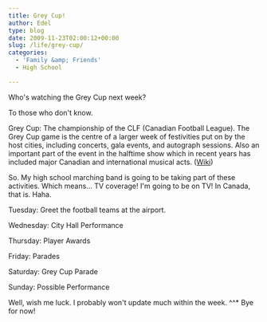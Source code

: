 ```yaml
---
title: Grey Cup!
author: Edel
type: blog
date: 2009-11-23T02:00:12+00:00
slug: /life/grey-cup/
categories:
  - 'Family &amp; Friends'
  - High School

---
```

Who's watching the Grey Cup next week?

To those who don't know.

Grey Cup: The championship of the CLF (Canadian Football League). The Grey Cup game is the centre of a larger week of festivities put on by the host cities, including concerts, gala events, and autograph sessions. Also an important part of the event in the halftime show which in recent years has included major Canadian and international musical acts. ([Wiki][1])

So. My high school marching band is going to be taking part of these activities. Which means... TV coverage! I'm going to be on TV! In Canada, that is. Haha.

Tuesday: Greet the football teams at the airport.
  
Wednesday: City Hall Performance
  
Thursday: Player Awards
  
Friday: Parades
  
Saturday: Grey Cup Parade
  
Sunday: Possible Performance

Well, wish me luck. I probably won't update much within the week. ^^* Bye for now!




 [1]: http://en.wikipedia.org/wiki/Grey_Cup